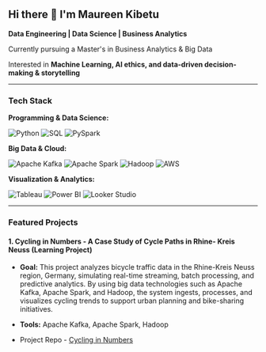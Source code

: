 ## Hi there 👋 I'm Maureen Kibetu

**Data Engineering | Data Science | Business Analytics**  

Currently pursuing a Master's in Business Analytics & Big Data   


Interested in **Machine Learning, AI ethics, and data-driven decision-making & storytelling**  

---

### Tech Stack

**Programming & Data Science:**  

![Python](https://img.shields.io/badge/Python-3776AB?style=for-the-badge&logo=python&logoColor=white)       ![SQL](https://img.shields.io/badge/SQL-4479A1?style=for-the-badge&logo=mysql&logoColor=white)      ![PySpark](https://img.shields.io/badge/PySpark-E25A1C?style=for-the-badge&logo=apache-spark&logoColor=white)

**Big Data & Cloud:**  

![Apache Kafka](https://img.shields.io/badge/Apache%20Kafka-231F20?style=for-the-badge&logo=apache-kafka&logoColor=white)  ![Apache Spark](https://img.shields.io/badge/Apache%20Spark-E25A1C?style=for-the-badge&logo=apache-spark&logoColor=white)  ![Hadoop](https://img.shields.io/badge/Hadoop-66CCFF?style=for-the-badge&logo=apache-hadoop&logoColor=white)  ![AWS](https://img.shields.io/badge/AWS-FF9900?style=for-the-badge&logo=amazon-aws&logoColor=white)

**Visualization & Analytics:**  

![Tableau](https://img.shields.io/badge/Tableau-E97627?style=for-the-badge&logo=tableau&logoColor=white)  ![Power BI](https://img.shields.io/badge/Power%20BI-F2C811?style=for-the-badge&logo=power-bi&logoColor=black)  ![Looker Studio](https://img.shields.io/badge/Looker%20Studio-4285F4?style=for-the-badge&logo=google-analytics&logoColor=white)

---

### Featured Projects

#### 1. Cycling in Numbers - A Case Study of Cycle Paths in Rhine- Kreis Neuss (Learning Project) 
- **Goal:** This project analyzes bicycle traffic data in the Rhine-Kreis Neuss region, Germany, simulating real-time streaming, batch processing, and predictive analytics. By using big data technologies such as Apache Kafka, Apache Spark, and Hadoop, the system ingests, processes, and visualizes cycling trends to support urban planning and bike-sharing initiatives.

- **Tools:** Apache Kafka, Apache Spark, Hadoop
- Project Repo - [Cycling in Numbers](https://github.com/KibetuMaureen/ie-mda-II-mar25-group10)

<!--
**KibetuMaureen/KibetuMaureen** is a ✨ _special_ ✨ repository because its `README.md` (this file) appears on your GitHub profile.

Here are some ideas to get you started:

- 🔭 I’m currently working on ...
- 🌱 I’m currently learning ...
- 👯 I’m looking to collaborate on ...
- 🤔 I’m looking for help with ...
- 💬 Ask me about ...
- 📫 How to reach me: ...
- 😄 Pronouns: ...
- ⚡ Fun fact: ...
-->
